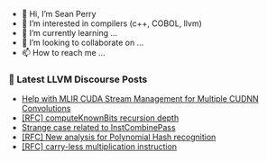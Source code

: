 - 👋 Hi, I’m Sean Perry
- 👀 I’m interested in compilers (c++, COBOL, llvm)
- 🌱 I’m currently learning ...
- 💞️ I’m looking to collaborate on ...
- 📫 How to reach me ...

<!---
s66perry/s66perry is a ✨ special ✨ repository because its `README.md` (this file) appears on your GitHub profile.
You can click the Preview link to take a look at your changes.
--->
### 📕 Latest LLVM Discourse Posts

<!-- DISCOURSE-LLVM:START -->
- [Help with MLIR CUDA Stream Management for Multiple CUDNN Convolutions](https://discourse.llvm.org/t/help-with-mlir-cuda-stream-management-for-multiple-cudnn-convolutions/86272#post_1)
- [[RFC] computeKnownBits recursion depth](https://discourse.llvm.org/t/rfc-computeknownbits-recursion-depth/85962#post_7)
- [Strange case related to InstCombinePass](https://discourse.llvm.org/t/strange-case-related-to-instcombinepass/86257#post_4)
- [[RFC] New analysis for Polynomial Hash recognition](https://discourse.llvm.org/t/rfc-new-analysis-for-polynomial-hash-recognition/86268#post_2)
- [[RFC] carry-less multiplication instruction](https://discourse.llvm.org/t/rfc-carry-less-multiplication-instruction/55819?page=2#post_24)
<!-- DISCOURSE-LLVM:END -->
